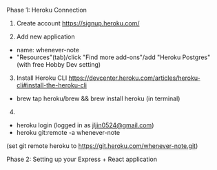 Phase 1: Heroku Connection

1. Create account
https://signup.heroku.com/

2. Add new application
- name: whenever-note
- "Resources"(tab)/click "Find more add-ons"/add "Heroku Postgres" (with free Hobby Dev setting)

3. Install Heroku CLI
https://devcenter.heroku.com/articles/heroku-cli#install-the-heroku-cli

- brew tap heroku/brew && brew install heroku (in terminal)

4.
- heroku login
(logged in as jljin0524@gmail.com)
- heroku git:remote -a whenever-note

(set git remote heroku to https://git.heroku.com/whenever-note.git)

Phase 2: Setting up your Express + React application
